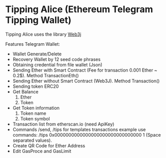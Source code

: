 # Tipping Alice (Ethereum Telegram Tipping Wallet)

Tipping Alice uses the library [Web3j](https://github.com/web3j/web3j)

Features Telegram Wallet:
+ Wallet Generate/Delete
+ Recovery Wallet by 12 seed code phrases
+ Obtaining credential from file wallet (Json)
+ Sending Ether with Smart Contract (Fee for transaction 0.001 Ether ~ 0.2$). Method TransactionEth()
+ Sending Ether without Smart Contract (Web3J). Method Transaction()
+ Sending token ERC20
+ Get Balance
  1. Ether
  2. Token
+ Get Token information
  1. Token name
  2. Token symbol
+ Transaction list from etherscan.io (need ApiKey)
+ Commands /send, /tips for templates transactions
	example use commands: /tips 0x0000000000000000000000000000000 1 (Space separated values).
+ Create QR Code for Ether Address
+ Edit GasProce and GasLimit

